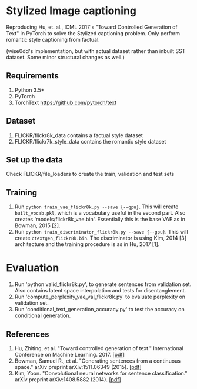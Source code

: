 # Stylized Image captioning
Reproducing Hu, et. al., ICML 2017's "Toward Controlled Generation of Text" in PyTorch to solve
the Stylized captioning problem. Only perform romantic style captioning from factual.

(wise0dd's implementation, but with actual dataset rather than inbuilt SST dataset. Some minor
structural changes as well.)

## Requirements
1. Python 3.5+
2. PyTorch
3. TorchText <https://github.com/pytorch/text>

## Dataset
1. FLICKR/flickr8k_data contains a factual style dataset
2. FLICKR/flickr7k_style_data contains the romantic style dataset

## Set up the data
Check FLICKR/file_loaders to create the train, validation and test sets

## Training
1. Run `python train_vae_flickr8k.py --save {--gpu}`. This will create `built_vocab.pkl`, which is a vocabulary useful in the second part. Also creates 'models/flickr8k_vae.bin'. Essentially this is the base VAE as in Bowman, 2015 [2].
2. Run `python train_discriminator_flickr8k.py --save {--gpu}`. This will create `ctextgen_flickr8k.bin`. The discriminator is using Kim, 2014 [3] architecture and the training procedure is as in Hu, 2017 [1].

# Evaluation
1. Run 'python valid_flickr8k.py', to generate sentences from validation set. Also contains 
latent space interpolation and tests for disentanglement.
2. Run 'compute_perplexity_vae_val_flickr8k.py' to evaluate perplexity on validation set.
3. Run 'conditional_text_generation_accuracy.py' to test the accuracy on conditional generation. 

## References
1. Hu, Zhiting, et al. "Toward controlled generation of text." International Conference on Machine Learning. 2017. [[pdf](http://proceedings.mlr.press/v70/hu17e/hu17e.pdf)]
2. Bowman, Samuel R., et al. "Generating sentences from a continuous space." arXiv preprint arXiv:1511.06349 (2015). [[pdf](https://arxiv.org/pdf/1511.06349.pdf?utm_campaign=Revue%20newsletter&utm_medium=Newsletter&utm_source=revue)]
3. Kim, Yoon. "Convolutional neural networks for sentence classification." arXiv preprint arXiv:1408.5882 (2014). [[pdf](https://arxiv.org/pdf/1408.5882)]
